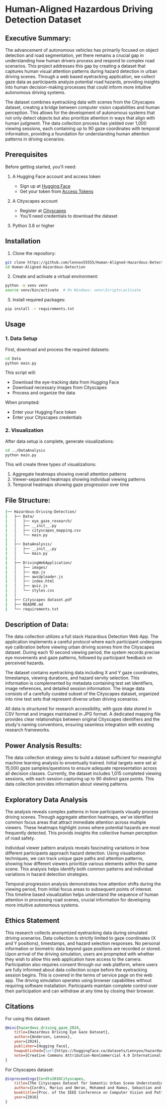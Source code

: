 # Human-Aligned Hazardous Driving Detection Dataset

## Executive Summary:
The advancement of autonomous vehicles has primarily focused on object detection and road segmentation, yet there remains a crucial gap in understanding how human drivers process and respond to complex road scenarios. This project addresses this gap by creating a dataset that captures human visual attention patterns during hazard detection in urban driving scenes. Through a web based eyetracking application, we collect gaze data as participants analyze potential road hazards, providing insights into human decision-making processes that could inform more intuitive autonomous driving systems.

The dataset combines eyetracking data with scenes from the Cityscapes dataset, creating a bridge between computer vision capabilities and human perception. This allows for the development of autonomous systems that not only detect objects but also prioritize attention in ways that align with human judgment. The data collection process has yielded over 1,000 viewing sessions, each containing up to 90 gaze coordinates with temporal information, providing a foundation for understanding human attention patterns in driving scenarios.

## Prerequisites

Before getting started, you'll need:
1. A Hugging Face account and access token
   - Sign up at [Hugging Face](https://huggingface.co/)
   - Get your token from [Access Tokens](https://huggingface.co/settings/tokens)

2. A Cityscapes account
   - Register at [Cityscapes](https://www.cityscapes-dataset.com/)
   - You'll need credentials to download the dataset

3. Python 3.8 or higher

## Installation

1. Clone the repository:
```bash
git clone https://github.com/lennox55555/Human-Aligned-Hazardous-Detection.git
cd Human-Aligned-Hazardous-Detection
```

2. Create and activate a virtual environment:
```bash
python -m venv venv
source venv/bin/activate  # On Windows: venv\Scripts\activate
```

3. Install required packages:
```bash
pip install -r requirements.txt
```

## Usage

### 1. Data Setup
First, download and process the required datasets:

```bash
cd Data
python main.py
```

This script will:
- Download the eye-tracking data from Hugging Face
- Download necessary images from Cityscapes
- Process and organize the data

When prompted:
- Enter your Hugging Face token
- Enter your Cityscapes credentials

### 2. Visualization
After data setup is complete, generate visualizations:

```bash
cd ../DataAnalysis
python main.py
```

This will create three types of visualizations:
1. Aggregate heatmaps showing overall attention patterns
2. Viewer-separated heatmaps showing individual viewing patterns
3. Temporal heatmaps showing gaze progression over time

## File Structure:
```bash
|── Hazardous-Driving-Detection/
|   ├── Data/
|   │   ├── eye_gaze_research/
|   │   ├── __init__.py
|   │   ├── cityscapes_mapping.csv
|   │   └── main.py
|   │
|   ├── DataAnalysis/
|   │   ├── __init__.py
|   │   └── main.py
|   │
|   ├── DrivingWebApplication/
|   │   ├── images/
|   │   ├── app.js
|   │   ├── awsUploader.js
|   │   ├── index.html
|   │   ├── quiz.js
|   │   └── styles.css
|   │
|   ├── Cityscapes dataset.pdf
|   ├── README.md
|   └── requirements.txt
```

## Description of Data:
The data collection utilizes a full stack Hazardous Detection Web App. The application implements a careful protocol where each participant undergoes eye calibration before viewing urban driving scenes from the Cityscapes dataset. During each 10 second viewing period, the system records precise eye movements and gaze patterns, followed by participant feedback on perceived hazards.

The dataset contains eyetracking data including X and Y gaze coordinates, timestamps, viewing durations, and hazard servity selection. This information is complemented by metadata containing test set identifiers, image references, and detailed session information. The image data consists of a carefully curated subset of the Cityscapes dataset, organized into nine test sets that represent diverse urban driving scenarios.

All data is structured for research accessibility, with gaze data stored in CSV format and images maintained in JPG format. A dedicated mapping file provides clear relationships between original Cityscapes identifiers and the study's naming conventions, ensuring seamless integration with existing research frameworks.

## Power Analysis Results:
The data collection strategy aims to build a dataset sufficient for meaningful machine learning analysis to enventually trained. Initial targets were set at 15,000 gaze samples/questions to ensure adequate representation across all decision classes. Currently, the dataset includes 1,015 completed viewing sessions, with each session capturing up to 90 distinct gaze points. This data collection provides information about viewing patterns.

## Exploratory Data Analysis
The analysis reveals complex patterns in how participants visually process driving scenes. Through aggregate attention heatmaps, we've identified common focus areas that attract immediate attention across multiple viewers. These heatmaps highlight zones where potential hazards are most frequently detected. This provids insights the collective human perception of road safety.

Individual viewer pattern analysis reveals fascinating variations in how different participants approach hazard detection. Using visualization techniques, we can track unique gaze paths and attention patterns, showing how different viewers prioritize various elements within the same scene. This analysis helps identify both common patterns and individual variations in hazard detection strategies.

Temporal progression analysis demonstrates how attention shifts during the viewing period, from initial focus areas to subsequent points of interest. This timeline based visualization helps understand the sequence of human attention in processing road scenes, crucial information for developing more intuitive autonomous systems.

## Ethics Statement
This research collects anonymized eyetracking data during simulated driving scenarios. Data collection is strictly limited to gaze coordinates (X and Y positions), timestamps, and hazard selection responses. No personal information or biometric data beyond gaze positions are recorded or stored. Upon arrival of the driving simulation, users are propmpted with whether they wish to allow this web application have access to the camera. Participation also requires consent through our web platform, where users are fully informed about data collection scope before the eyetracking session begins. This is covered in the terms of service page on the web app. The driving simulation operates using browser capabilities without requiring software installation. Participants maintain complete control over their participation and can withdraw at any time by closing their browser.

## Citations
For using this dataset:
```bibtex
@misc{hazardous_driving_gaze_2024,
    title={Hazardous Driving Eye Gaze Dataset},
    author={Anderson, Lennox},
    year={2024},
    publisher={Hugging Face},
    howpublished={\url{https://huggingface.co/datasets/Lennyox/hazardous_driving_eye_gaze}},
    note={Creative Commons Attribution-NonCommercial 4.0 International License}
}
```

For Cityscapes dataset:
```bibtex
@inproceedings{Cordts2016Cityscapes,
    title={The Cityscapes Dataset for Semantic Urban Scene Understanding},
    author={Cordts, Marius and Omran, Mohamed and Ramos, Sebastian and Rehfeld, Timo and Enzweiler, Markus and Benenson, Rodrigo and Franke, Uwe and Roth, Stefan and Schiele, Bernt},
    booktitle={Proc. of the IEEE Conference on Computer Vision and Pattern Recognition (CVPR)},
    year={2016}
}
```

